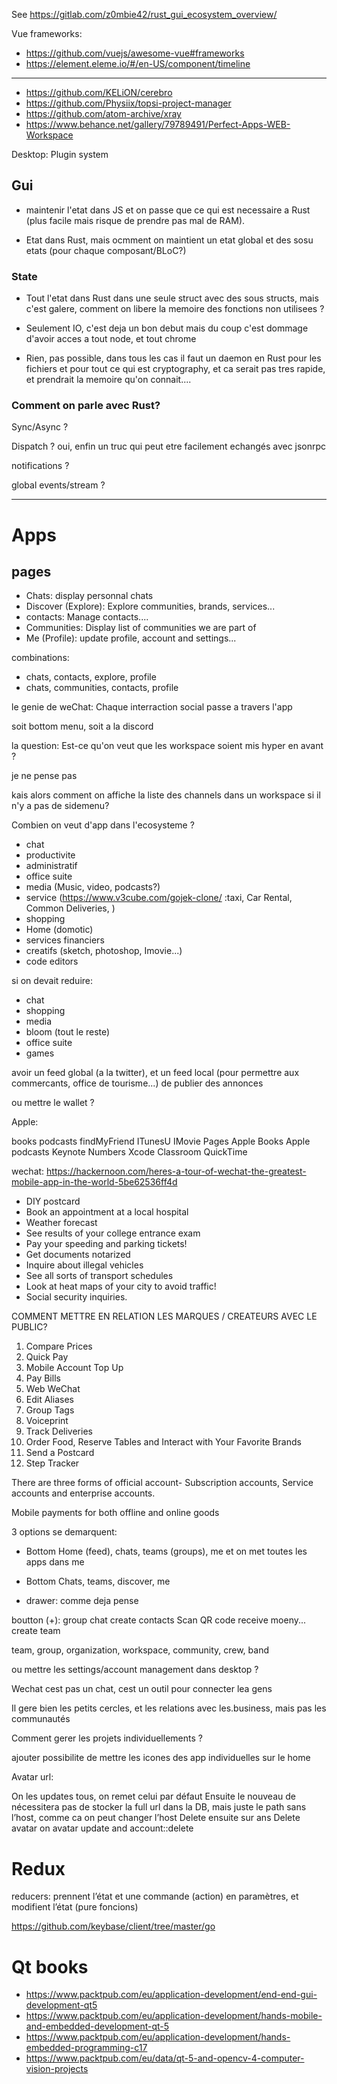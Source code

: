 See https://gitlab.com/z0mbie42/rust_gui_ecosystem_overview/


Vue frameworks:

* https://github.com/vuejs/awesome-vue#frameworks
* https://element.eleme.io/#/en-US/component/timeline


-------------------------

* https://github.com/KELiON/cerebro
* https://github.com/Physiix/topsi-project-manager
* https://github.com/atom-archive/xray
* https://www.behance.net/gallery/79789491/Perfect-Apps-WEB-Workspace

Desktop: Plugin system

## Gui

* maintenir l'etat dans JS et on passe que ce qui est necessaire a Rust (plus facile mais risque de prendre pas mal de RAM).

* Etat dans Rust, mais ocmment on maintient un etat global et des sosu etats (pour chaque composant/BLoC?)


### State

* Tout l'etat dans Rust dans une seule struct avec des sous structs, mais c'est galere, comment on libere la memoire des
fonctions non utilisees ?

* Seulement IO, c'est deja un bon debut mais du coup c'est dommage d'avoir acces a tout node, et tout chrome

* Rien, pas possible, dans tous les cas il faut un daemon en Rust pour les fichiers et pour tout ce qui est cryptography,
et ca serait pas tres rapide, et prendrait la memoire qu'on connait....


### Comment on parle avec Rust?

Sync/Async ?

Dispatch ?
oui, enfin un truc qui peut etre facilement echangés avec jsonrpc

notifications ?

global events/stream ?


-----------------

# Apps


## pages

* Chats: display personnal chats
* Discover (Explore): Explore communities, brands, services...
* contacts: Manage contacts....
* Communities: Display list of communities we are part of
* Me (Profile): update profile, account and settings...

combinations:

* chats, contacts, explore, profile
* chats, communities, contacts, profile


le genie de weChat: Chaque interraction social passe a travers l'app


soit bottom menu,
soit a la discord

la question: Est-ce qu'on veut que les workspace soient mis hyper en avant ?

je ne pense pas

kais alors comment on affiche la liste des channels dans un workspace si il n'y a pas de sidemenu?



Combien on veut d'app dans l'ecosysteme ?
- chat
- productivite
- administratif
- office suite
- media (Music, video, podcasts?)
- service (https://www.v3cube.com/gojek-clone/ :taxi, Car Rental, Common Deliveries, )
- shopping
- Home (domotic)
- services financiers
- creatifs (sketch, photoshop, Imovie...)
- code editors



si on devait reduire:
- chat
- shopping
- media
- bloom (tout le reste)
- office suite
- games


avoir un feed global (a la twitter), et un feed local (pour permettre aux commercants, office de tourisme...)
de publier des annonces

ou mettre le wallet ?

Apple:

books
podcasts
findMyFriend
ITunesU
IMovie
Pages
Apple Books
Apple podcasts
Keynote
Numbers
Xcode
Classroom
QuickTime



wechat:
https://hackernoon.com/heres-a-tour-of-wechat-the-greatest-mobile-app-in-the-world-5be62536ff4d
* DIY postcard
* Book an appointment at a local hospital
* Weather forecast
* See results of your college entrance exam
* Pay your speeding and parking tickets!
* Get documents notarized
* Inquire about illegal vehicles
* See all sorts of transport schedules
* Look at heat maps of your city to avoid traffic!
* Social security inquiries.

COMMENT METTRE EN RELATION LES MARQUES / CREATEURS AVEC LE PUBLIC?


1. Compare Prices
2. Quick Pay
3. Mobile Account Top Up
4. Pay Bills
5. Web WeChat
6.  Edit Aliases
7. Group Tags
8. Voiceprint
9. Track Deliveries
10. Order Food, Reserve Tables and Interact with Your Favorite Brands
11. Send a Postcard
12. Step Tracker

There are three forms of official account- Subscription accounts, Service accounts and enterprise accounts.

Mobile payments for both offline and online goods




3 options se demarquent:

- Bottom
Home (feed), chats, teams (groups), me
et on met toutes les apps dans me

- Bottom
Chats, teams, discover, me

- drawer:
comme deja pense


boutton (+):
group chat
create contacts
Scan QR code
receive moeny...
create team

team, group, organization, workspace, community, crew, band



ou mettre les settings/account management dans desktop ?


Wechat cest pas un chat, cest un outil pour  connecter lea gens


Il gere bien les petits cercles, et les relations avec les.business, mais pas les communautés

Comment gerer les projets individuellements ?


ajouter possibilite de mettre les icones des app individuelles sur le home


Avatar url:

On les updates tous, on remet celui par défaut
Ensuite le nouveau de nécessitera pas de stocker la full url dans la DB, mais juste le path sans l’host, comme ca on peut changer l’host
Delete ensuite sur ans
Delete avatar on avatar update and account::delete

# Redux
reducers: prennent l’état et une commande (action) en paramètres, et modifient l’état (pure foncions)

https://github.com/keybase/client/tree/master/go

# Qt books

* https://www.packtpub.com/eu/application-development/end-end-gui-development-qt5
* https://www.packtpub.com/eu/application-development/hands-mobile-and-embedded-development-qt-5
* https://www.packtpub.com/eu/application-development/hands-embedded-programming-c17
* https://www.packtpub.com/eu/data/qt-5-and-opencv-4-computer-vision-projects
